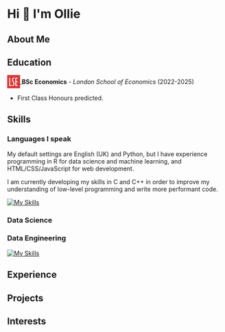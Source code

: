 # Hi 👋 I'm Ollie

## About Me

## Education

<p align="left">
  <a href="https://www.lse.ac.uk/study-at-lse/undergraduate/bsc-economics">
    <img src="./LSE_Logo.png" width="30" style="display: inline-block; vertical-align: middle;" />
  </a>
  <span style="display: inline-block; vertical-align: middle;">
    <strong>BSc Economics</strong> - <em>London School of Economics</em> (2022-2025)
  </span>
</p>

- First Class Honours predicted.

## Skills

### Languages I speak

My default settings are English (UK) and Python, but I have experience programming in R for data science and machine learning, and HTML/CSS/JavaScript for web development.

I am currently developing my skills in C and C++ in order to improve my understanding of low-level programming and write more performant code.

[![My Skills](https://skillicons.dev/icons?i=py,c,r,html,css,js)](https://skillicons.dev)

### Data Science

### Data Engineering

[![My Skills](https://skillicons.dev/icons?i=mongodb,postgres,gcp,firebase)](https://skillicons.dev)

## Experience

## Projects

## Interests